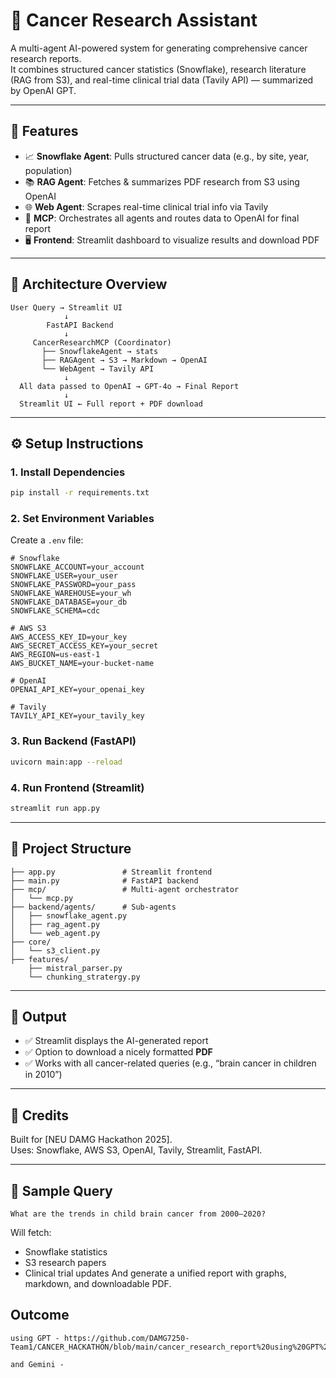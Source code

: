 # 🔬 Cancer Research Assistant

A multi-agent AI-powered system for generating comprehensive cancer research reports.  
It combines structured cancer statistics (Snowflake), research literature (RAG from S3), and real-time clinical trial data (Tavily API) — summarized by OpenAI GPT.

---

## 🚀 Features

- 📈 **Snowflake Agent**: Pulls structured cancer data (e.g., by site, year, population)
- 📚 **RAG Agent**: Fetches & summarizes PDF research from S3 using OpenAI
- 🌐 **Web Agent**: Scrapes real-time clinical trial info via Tavily
- 🧠 **MCP**: Orchestrates all agents and routes data to OpenAI for final report
- 🖥️ **Frontend**: Streamlit dashboard to visualize results and download PDF

---

## 🧠 Architecture Overview

```
User Query → Streamlit UI
            ↓
        FastAPI Backend
            ↓
     CancerResearchMCP (Coordinator)
       ├── SnowflakeAgent → stats
       ├── RAGAgent → S3 → Markdown → OpenAI
       └── WebAgent → Tavily API
            ↓
  All data passed to OpenAI → GPT-4o → Final Report
            ↓
  Streamlit UI ← Full report + PDF download
```

---

## ⚙️ Setup Instructions

### 1. Install Dependencies
```bash
pip install -r requirements.txt
```

### 2. Set Environment Variables

Create a `.env` file:

```env
# Snowflake
SNOWFLAKE_ACCOUNT=your_account
SNOWFLAKE_USER=your_user
SNOWFLAKE_PASSWORD=your_pass
SNOWFLAKE_WAREHOUSE=your_wh
SNOWFLAKE_DATABASE=your_db
SNOWFLAKE_SCHEMA=cdc

# AWS S3
AWS_ACCESS_KEY_ID=your_key
AWS_SECRET_ACCESS_KEY=your_secret
AWS_REGION=us-east-1
AWS_BUCKET_NAME=your-bucket-name

# OpenAI
OPENAI_API_KEY=your_openai_key

# Tavily
TAVILY_API_KEY=your_tavily_key
```

### 3. Run Backend (FastAPI)

```bash
uvicorn main:app --reload
```

### 4. Run Frontend (Streamlit)

```bash
streamlit run app.py
```

---

## 📂 Project Structure

```
├── app.py               # Streamlit frontend
├── main.py              # FastAPI backend
├── mcp/                 # Multi-agent orchestrator
│   └── mcp.py
├── backend/agents/      # Sub-agents
│   ├── snowflake_agent.py
│   ├── rag_agent.py
│   └── web_agent.py
├── core/
│   └── s3_client.py
├── features/
    ├── mistral_parser.py
    └── chunking_stratergy.py
```

---

## 📄 Output

- ✅ Streamlit displays the AI-generated report
- ✅ Option to download a nicely formatted **PDF**
- ✅ Works with all cancer-related queries (e.g., “brain cancer in children in 2010”)

---

## 🤝 Credits

Built for [NEU DAMG Hackathon 2025].  
Uses: Snowflake, AWS S3, OpenAI, Tavily, Streamlit, FastAPI.

---

## 🤪 Sample Query

```
What are the trends in child brain cancer from 2000–2020?
```

Will fetch:
- Snowflake statistics
- S3 research papers
- Clinical trial updates
And generate a unified report with graphs, markdown, and downloadable PDF.


##  Outcome

```
using GPT - https://github.com/DAMG7250-Team1/CANCER_HACKATHON/blob/main/cancer_research_report%20using%20GPT%20model.pdf

and Gemini - 
```
